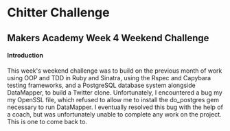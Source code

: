 # Chitter Challenge
## Makers Academy Week 4 Weekend Challenge

#### Introduction

This week's weekend challenge was to build on the previous month of work using OOP and TDD in Ruby and Sinatra, using the Rspec and Capybara testing frameworks, and a PostgreSQL database system alongside DataMapper, to build a Twitter clone. Unfortunately, I encountered a bug my my OpenSSL file, which refused to allow me to install the do_postgres gem necessary to run DataMapper. I eventually resolved this bug with the help of a coach, but was unfortunately unable to complete any work on the project. This is one to come back to. 
